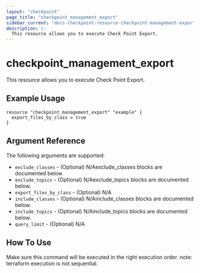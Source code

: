 ```yaml
---
layout: "checkpoint"
page_title: "checkpoint_management_export"
sidebar_current: "docs-checkpoint-resource-checkpoint-management-export"
description: |-
  This resource allows you to execute Check Point Export.
---
```


# checkpoint_management_export

This resource allows you to execute Check Point Export.

## Example Usage


```hcl
resource "checkpoint_management_export" "example" {
  export_files_by_class = true
}
```

## Argument Reference

The following arguments are supported:

* `exclude_classes` - (Optional) N/Aexclude_classes blocks are documented below.
* `exclude_topics` - (Optional) N/Aexclude_topics blocks are documented below.
* `export_files_by_class` - (Optional) N/A 
* `include_classes` - (Optional) N/Ainclude_classes blocks are documented below.
* `include_topics` - (Optional) N/Ainclude_topics blocks are documented below.
* `query_limit` - (Optional) N/A 


## How To Use
Make sure this command will be executed in the right execution order. 
note: terraform execution is not sequential.  

